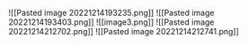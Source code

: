 ![[Pasted image 20221214193235.png]]
![[Pasted image 20221214193403.png]]
![[image3.png]]
![[Pasted image 20221214212702.png]]
![[Pasted image 20221214212741.png]]